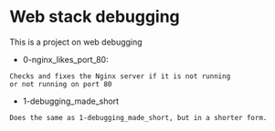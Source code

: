 # Web stack debugging
This is a project on web debugging

* 0-nginx_likes_port_80:
```
Checks and fixes the Nginx server if it is not running
or not running on port 80
```

* 1-debugging_made_short
```
Does the same as 1-debugging_made_short, but in a shorter form.
```